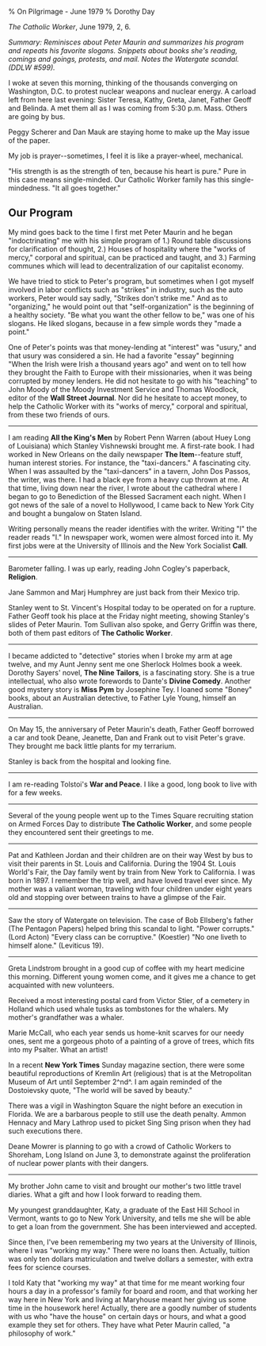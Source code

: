 % On Pilgrimage - June 1979
% Dorothy Day

*The Catholic Worker*, June 1979, 2, 6.

*Summary: Reminisces about Peter Maurin and summarizes his program and
repeats his favorite slogans. Snippets about books she's reading,
comings and goings, protests, and mail. Notes the Watergate scandal.
(DDLW \#599).*

I woke at seven this morning, thinking of the thousands converging on
Washington, D.C. to protest nuclear weapons and nuclear energy. A
carload left from here last evening: Sister Teresa, Kathy, Greta, Janet,
Father Geoff and Belinda. A met them all as I was coming from 5:30 p.m.
Mass. Others are going by bus.

Peggy Scherer and Dan Mauk are staying home to make up the May issue of
the paper.

My job is prayer--sometimes, I feel it is like a prayer-wheel,
mechanical.

"His strength is as the strength of ten, because his heart is pure."
Pure in this case means single-minded. Our Catholic Worker family has
this single-mindedness. "It all goes together."

Our Program
-----------

My mind goes back to the time I first met Peter Maurin and he began
"indoctrinating" me with his simple program of 1.) Round table
discussions for clarification of thought, 2.) Houses of hospitality
where the "works of mercy," corporal and spiritual, can be practiced and
taught, and 3.) Farming communes which will lead to decentralization of
our capitalist economy.

We have tried to stick to Peter's program, but sometimes when I got
myself involved in labor conflicts such as "strikes" in industry, such
as the auto workers, Peter would say sadly, "Strikes don't strike me."
And as to "organizing," he would point out that "self-organization" is
the beginning of a healthy society. "Be what you want the other fellow
to be," was one of his slogans. He liked slogans, because in a few
simple words they "made a point."

One of Peter's points was that money-lending at "interest" was "usury,"
and that usury was considered a sin. He had a favorite "essay" beginning
"When the Irish were Irish a thousand years ago" and went on to tell how
they brought the Faith to Europe with their missionaries, when it was
being corrupted by money lenders. He did not hesitate to go with his
"teaching" to John Moody of the Moody Investment Service and Thomas
Woodlock, editor of the **Wall Street Journal**. Nor did he hesitate to
accept money, to help the Catholic Worker with its "works of mercy,"
corporal and spiritual, from these two friends of ours.

- - -

I am reading **All the King's Men** by Robert Penn Warren (about Huey
Long of Louisiana) which Stanley Vishnewski brought me. A first-rate
book. I had worked in New Orleans on the daily newspaper **The
Item**--feature stuff, human interest stories. For instance, the
"taxi-dancers." A fascinating city. When I was assaulted by the
"taxi-dancers" in a tavern, John Dos Passos, the writer, was there. I
had a black eye from a heavy cup thrown at me. At that time, living down
near the river, I wrote about the cathedral where I began to go to
Benediction of the Blessed Sacrament each night. When I got news of the
sale of a novel to Hollywood, I came back to New York City and bought a
bungalow on Staten Island.

Writing personally means the reader identifies with the writer. Writing
"I" the reader reads "I." In newspaper work, women were almost forced
into it. My first jobs were at the University of Illinois and the New
York Socialist **Call**.

- - -

Barometer falling. I was up early, reading John Cogley's paperback,
**Religion**.

Jane Sammon and Marj Humphrey are just back from their Mexico trip.

Stanley went to St. Vincent's Hospital today to be operated on for a
rupture. Father Geoff took his place at the Friday night meeting,
showing Stanley's slides of Peter Maurin. Tom Sullivan also spoke, and
Gerry Griffin was there, both of them past editors of **The Catholic
Worker**.

- - -

I became addicted to "detective" stories when I broke my arm at age
twelve, and my Aunt Jenny sent me one Sherlock Holmes book a week.
Dorothy Sayers' novel, **The Nine Tailors**, is a fascinating story. She
is a true intellectual, who also wrote forewords to Dante's **Divine
Comedy**. Another good mystery story is **Miss Pym** by Josephine Tey. I
loaned some "Boney" books, about an Australian detective, to Father Lyle
Young, himself an Australian.

- - -

On May 15, the anniversary of Peter Maurin's death, Father Geoff
borrowed a car and took Deane, Jeanette, Dan and Frank out to visit
Peter's grave. They brought me back little plants for my terrarium.

Stanley is back from the hospital and looking fine.

- - -

I am re-reading Tolstoi's **War and Peace**. I like a good, long book to
live with for a few weeks.

- - -

Several of the young people went up to the Times Square recruiting
station on Armed Forces Day to distribute **The Catholic Worker**, and
some people they encountered sent their greetings to me.

- - -

Pat and Kathleen Jordan and their children are on their way West by bus
to visit their parents in St. Louis and California. During the 1904 St.
Louis World's Fair, the Day family went by train from New York to
California. I was born in 1897. I remember the trip well, and have loved
travel ever since. My mother was a valiant woman, traveling with four
children under eight years old and stopping over between trains to have
a glimpse of the Fair.

- - -

Saw the story of Watergate on television. The case of Bob Ellsberg's
father (The Pentagon Papers) helped bring this scandal to light. "Power
corrupts." (Lord Acton) "Every class can be corruptive." (Koestler) "No
one liveth to himself alone." (Leviticus 19).

- - -

Greta Lindstrom brought in a good cup of coffee with my heart medicine
this morning. Different young women come, and it gives me a chance to
get acquainted with new volunteers.

Received a most interesting postal card from Victor Stier, of a cemetery
in Holland which used whale tusks as tombstones for the whalers. My
mother's grandfather was a whaler.

Marie McCall, who each year sends us home-knit scarves for our needy
ones, sent me a gorgeous photo of a painting of a grove of trees, which
fits into my Psalter. What an artist!

In a recent **New York Times** Sunday magazine section, there were some
beautiful reproductions of Kremlin Art (religious) that is at the
Metropolitan Museum of Art until September 2^nd^. I am again reminded of
the Dostoievsky quote, "The world will be saved by beauty."

There was a vigil in Washington Square the night before an execution in
Florida. We are a barbarous people to still use the death penalty. Ammon
Hennacy and Mary Lathrop used to picket Sing Sing prison when they had
such executions there.

Deane Mowrer is planning to go with a crowd of Catholic Workers to
Shoreham, Long Island on June 3, to demonstrate against the
proliferation of nuclear power plants with their dangers.

- - -

My brother John came to visit and brought our mother's two little travel
diaries. What a gift and how I look forward to reading them.

My youngest granddaughter, Katy, a graduate of the East Hill School in
Vermont, wants to go to New York University, and tells me she will be
able to get a loan from the government. She has been interviewed and
accepted.

Since then, I've been remembering my two years at the University of
Illinois, where I was "working my way." There were no loans then.
Actually, tuition was only ten dollars matriculation and twelve dollars
a semester, with extra fees for science courses.

I told Katy that "working my way" at that time for me meant working four
hours a day in a professor's family for board and room, and that working
her way here in New York and living at Maryhouse meant her giving us
some time in the housework here! Actually, there are a goodly number of
students with us who "have the house" on certain days or hours, and what
a good example they set for others. They have what Peter Maurin called,
"a philosophy of work."
